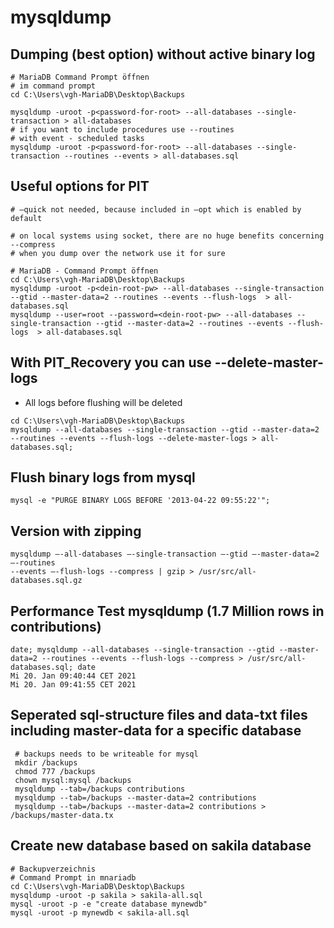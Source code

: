# mysqldump 

## Dumping (best option) without active binary log 

```
# MariaDB Command Prompt öffnen 
# im command prompt 
cd C:\Users\vgh-MariaDB\Desktop\Backups

mysqldump -uroot -p<password-for-root> --all-databases --single-transaction > all-databases
# if you want to include procedures use --routines 
# with event - scheduled tasks 
mysqldump -uroot -p<password-for-root> --all-databases --single-transaction --routines --events > all-databases.sql
```

## Useful options for PIT 

```
# —quick not needed, because included in —opt which is enabled by default 

# on local systems using socket, there are no huge benefits concerning --compress
# when you dump over the network use it for sure

# MariaDB - Command Prompt öffnen 
cd C:\Users\vgh-MariaDB\Desktop\Backups
mysqldump -uroot -p<dein-root-pw> --all-databases --single-transaction --gtid --master-data=2 --routines --events --flush-logs  > all-databases.sql
mysqldump --user=root --password=<dein-root-pw> --all-databases --single-transaction --gtid --master-data=2 --routines --events --flush-logs  > all-databases.sql
```

## With PIT_Recovery you can use --delete-master-logs 

  * All logs before flushing will be deleted 
  
```
cd C:\Users\vgh-MariaDB\Desktop\Backups
mysqldump --all-databases --single-transaction --gtid --master-data=2 --routines --events --flush-logs --delete-master-logs > all-databases.sql;
```

## Flush binary logs from mysql 

```
mysql -e "PURGE BINARY LOGS BEFORE '2013-04-22 09:55:22'";

```

## Version with zipping 

```
mysqldump —-all-databases —-single-transaction —-gtid —-master-data=2 —-routines 
--events —-flush-logs --compress | gzip > /usr/src/all-databases.sql.gz  
```

## Performance Test mysqldump (1.7 Million rows in contributions) 

```
date; mysqldump --all-databases --single-transaction --gtid --master-data=2 --routines --events --flush-logs --compress > /usr/src/all-databases.sql; date
Mi 20. Jan 09:40:44 CET 2021
Mi 20. Jan 09:41:55 CET 2021 
```

## Seperated sql-structure files and data-txt files including master-data for a specific database 

```
 # backups needs to be writeable for mysql 
 mkdir /backups
 chmod 777 /backups
 chown mysql:mysql /backups
 mysqldump --tab=/backups contributions
 mysqldump --tab=/backups --master-data=2 contributions
 mysqldump --tab=/backups --master-data=2 contributions > /backups/master-data.tx
```

## Create new database based on sakila database 

```
# Backupverzeichnis
# Command Prompt in mnariadb
cd C:\Users\vgh-MariaDB\Desktop\Backups
mysqldump -uroot -p sakila > sakila-all.sql 
mysql -uroot -p -e "create database mynewdb"
mysql -uroot -p mynewdb < sakila-all.sql 
```
